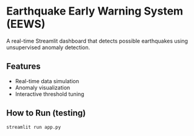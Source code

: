 # Earthquake Early Warning System (EEWS)

A real-time Streamlit dashboard that detects possible earthquakes using unsupervised anomaly detection.

## Features
- Real-time data simulation
- Anomaly visualization
- Interactive threshold tuning

## How to Run (testing)

```bash
streamlit run app.py